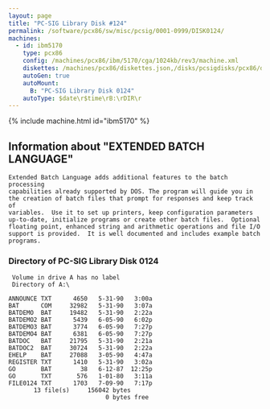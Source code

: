 ```yaml
---
layout: page
title: "PC-SIG Library Disk #124"
permalink: /software/pcx86/sw/misc/pcsig/0001-0999/DISK0124/
machines:
  - id: ibm5170
    type: pcx86
    config: /machines/pcx86/ibm/5170/cga/1024kb/rev3/machine.xml
    diskettes: /machines/pcx86/diskettes.json,/disks/pcsigdisks/pcx86/diskettes.json
    autoGen: true
    autoMount:
      B: "PC-SIG Library Disk 0124"
    autoType: $date\r$time\rB:\rDIR\r
---
```


{% include machine.html id="ibm5170" %}

## Information about "EXTENDED BATCH LANGUAGE"

    Extended Batch Language adds additional features to the batch processing
    capabilities already supported by DOS. The program will guide you in
    the creation of batch files that prompt for responses and keep track of
    variables.  Use it to set up printers, keep configuration parameters
    up-to-date, initialize programs or create other batch files.  Optional
    floating point, enhanced string and arithmetic operations and file I/O
    support is provided.  It is well documented and includes example batch
    programs.

### Directory of PC-SIG Library Disk 0124

     Volume in drive A has no label
     Directory of A:\

    ANNOUNCE TXT      4650   5-31-90   3:00a
    BAT      COM     32982   5-31-90   3:07a
    BATDEMO  BAT     19482   5-31-90   2:22a
    BATDEMO2 BAT      5439   6-05-90   6:02p
    BATDEMO3 BAT      3774   6-05-90   7:27p
    BATDEMO4 BAT      6381   6-05-90   7:27p
    BATDOC   BAT     21795   5-31-90   2:21a
    BATDOC2  BAT     30724   5-31-90   2:22a
    EHELP    BAT     27088   3-05-90   4:47a
    REGISTER TXT      1410   5-31-90   3:02a
    GO       BAT        38   6-12-87  12:25p
    GO       TXT       576   1-01-80   3:11a
    FILE0124 TXT      1703   7-09-90   7:17p
           13 file(s)     156042 bytes
                               0 bytes free
